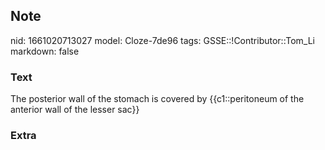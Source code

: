 ## Note
nid: 1661020713027
model: Cloze-7de96
tags: GSSE::!Contributor::Tom_Li
markdown: false

### Text
<div>
  The posterior wall of the stomach is covered by {{c1::peritoneum
  of the anterior wall of the lesser sac}}
</div>

### Extra

